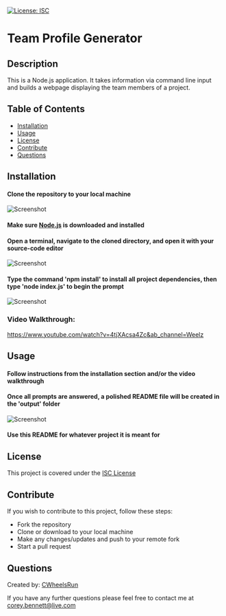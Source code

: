 [![License: ISC](https://img.shields.io/badge/License-ISC-blue.svg)](https://opensource.org/licenses/ISC)

# Team Profile Generator

## Description

This is a Node.js application. It takes information via command line input and builds a webpage displaying the team members of a project. 

## Table of Contents

* [Installation](#installation)
* [Usage](#usage)
* [License](#license)
* [Contribute](#contribute)
* [Questions](#questions)

## Installation

#### Clone the repository to your local machine
![Screenshot](./images/readme1.png)
#### Make sure [Node.js](https://nodejs.org/en/download/) is downloaded and installed 
#### Open a terminal, navigate to the cloned directory, and open it with your source-code editor
![Screenshot](./images/readme2.png)
#### Type the command 'npm install' to install all project dependencies, then type 'node index.js' to begin the prompt
![Screenshot](./images/readme3.png)

### Video Walkthrough:

https://www.youtube.com/watch?v=4tjXAcsa4Zc&ab_channel=Weelz

## Usage

#### Follow instructions from the installation section and/or the video walkthrough
#### Once all prompts are answered, a polished README file will be created in the 'output' folder
![Screenshot](./images/readme4.png)
#### Use this README for whatever project it is meant for

## License

This project is covered under the [ISC License](https://opensource.org/licenses/ISC)

## Contribute

If you wish to contribute to this project, follow these steps:

- Fork the repository
- Clone or download to your local machine
- Make any changes/updates and push to your remote fork
- Start a pull request

## Questions

Created by: [CWheelsRun](https://github.com/CWheelsRun)
  
If you have any further questions please feel free to contact me at [corey.bennett@live.com](corey.bennett@live.com)
